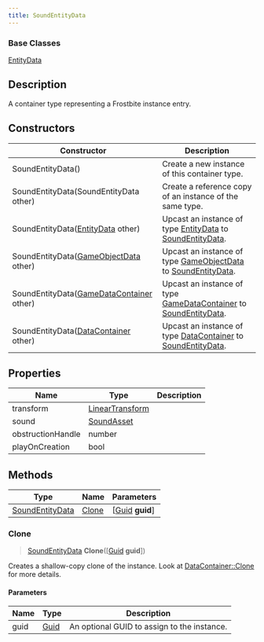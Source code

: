 ```yaml
---
title: SoundEntityData
---
```

### Base Classes

[EntityData](EntityData)

## Description

A container type representing a Frostbite instance entry.

## Constructors

| Constructor                                                                | Description                                                                                                           |
| -------------------------------------------------------------------------- | --------------------------------------------------------------------------------------------------------------------- |
| SoundEntityData()                                                          | Create a new instance of this container type.                                                                         |
| SoundEntityData(SoundEntityData other)                                     | Create a reference copy of an instance of the same type.                                                              |
| SoundEntityData([EntityData](EntityData) other)                            | Upcast an instance of type [EntityData](EntityData) to [SoundEntityData](SoundEntityData).                            |
| SoundEntityData([GameObjectData](GameObjectData) other)                    | Upcast an instance of type [GameObjectData](GameObjectData) to [SoundEntityData](SoundEntityData).                    |
| SoundEntityData([GameDataContainer](GameDataContainer) other)              | Upcast an instance of type [GameDataContainer](GameDataContainer) to [SoundEntityData](SoundEntityData).              |
| SoundEntityData([DataContainer](/vext/ref/shared/class/datacontainer) other) | Upcast an instance of type [DataContainer](/vext/ref/shared/class/datacontainer) to [SoundEntityData](SoundEntityData). |

## Properties

| Name              | Type                                                    | Description |
| ----------------- | ------------------------------------------------------- | ----------- |
| transform         | [LinearTransform](/vext/ref/shared/class/lineartransform) |             |
| sound             | [SoundAsset](SoundAsset)                                |             |
| obstructionHandle | number                                                  |             |
| playOnCreation    | bool                                                    |             |

## Methods

| Type                               | Name            | Parameters                                     |
| ---------------------------------- | --------------- | ---------------------------------------------- |
| [SoundEntityData](SoundEntityData) | [Clone](#clone) | \[[Guid](/vext/ref/shared/class/guid) **guid**\] |

### Clone

> [SoundEntityData](SoundEntityData) **Clone**(\[[Guid](/vext/ref/shared/class/guid) **guid**\])

Creates a shallow-copy clone of the instance. Look at [DataContainer::Clone](/vext/ref/shared/class/datacontainer#clone) for more details.

#### Parameters

| Name | Type         | Description                                 |
| ---- | ------------ | ------------------------------------------- |
| guid | [Guid](Guid) | An optional GUID to assign to the instance. |
